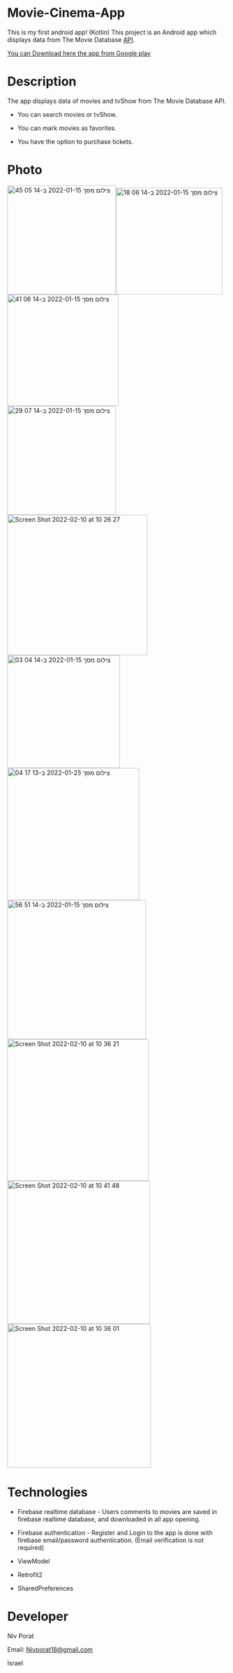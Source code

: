 # Movie-Cinema-App

This is my first android app! (Kotlin) 
This project is an Android app which displays data from The Movie Database [API](https://developers.themoviedb.org/3/movies/get-popular-movies).

[You can Download here the app from Google play](https://play.google.com/store/apps/details?id=niv.porat.cinema_world)

# Description
The app displays data of movies and tvShow from The Movie Database API.

- You can search movies or tvShow.

- You can mark movies as favorites.

- You have the option to purchase tickets.


# Photo
<img width="249" alt="צילום מסך 2022-01-15 ב-14 05 45" src="https://user-images.githubusercontent.com/89866886/154087990-42b8c1c4-deb2-4275-9031-8f678c6f6f91.png"><img width="244" alt="צילום מסך 2022-01-15 ב-14 06 18" src="https://user-images.githubusercontent.com/89866886/154087999-65c861f6-56b6-4e81-926e-d17c88c6f1a5.png">
<img width="255" alt="צילום מסך 2022-01-15 ב-14 06 41" src="https://user-images.githubusercontent.com/89866886/154088011-21dd6fe0-104c-4287-971b-e73fc1a703b9.png">
<img width="249" alt="צילום מסך 2022-01-15 ב-14 07 29" src="https://user-images.githubusercontent.com/89866886/154088027-7a4d0427-9829-4d66-991f-8c0a6a472084.png">
<img width="321" alt="Screen Shot 2022-02-10 at 10 26 27" src="https://user-images.githubusercontent.com/89866886/154088083-bd325e91-fcfa-465d-9c4d-ad4bc34b18f8.png">
<img width="258" alt="צילום מסך 2022-01-15 ב-14 04 03" src="https://user-images.githubusercontent.com/89866886/154089273-6ba71fd2-dfc9-4a3e-a2c2-b938bb8c8536.png">
<img width="302" alt="צילום מסך 2022-01-25 ב-13 17 04" src="https://user-images.githubusercontent.com/89866886/154088176-b2bf5d5f-4bf9-469a-83be-41f164a98712.png">
<img width="318" alt="צילום מסך 2022-01-15 ב-14 51 56" src="https://user-images.githubusercontent.com/89866886/154088199-341c9aa6-9329-465d-9455-aed25f84c3aa.png">
<img width="324" alt="Screen Shot 2022-02-10 at 10 36 21" src="https://user-images.githubusercontent.com/89866886/154088284-e0160071-ae7f-4734-9dcc-7df2018d2948.png">
<img width="327" alt="Screen Shot 2022-02-10 at 10 41 48" src="https://user-images.githubusercontent.com/89866886/154088317-bac1a30b-bf87-4574-b324-a1ed2558231f.png">
<img width="329" alt="Screen Shot 2022-02-10 at 10 36 01" src="https://user-images.githubusercontent.com/89866886/154088347-2c299300-23d8-4549-a04f-425860495326.png">

# Technologies
- Firebase realtime database -
Users comments to movies are saved in firebase realtime database, and downloaded in all app opening.

- Firebase authentication -
Register and Login to the app is done with firebase email/password authentication. (Email verification is not required)

- ViewModel 
- Retrofit2
- SharedPreferences

# Developer

Niv Porat

Email: Nivporat18@gmail.com

Israel
